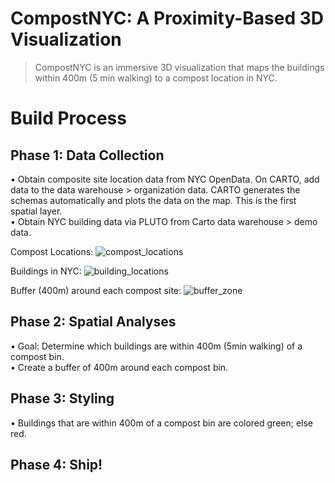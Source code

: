 # CompostNYC: A Proximity-Based 3D Visualization

>CompostNYC is an immersive 3D visualization that maps the buildings within 400m (5 min walking) to a compost location in NYC. 

# Build Process

## Phase 1: Data Collection</br>
• Obtain composite site location data from NYC OpenData. On CARTO, add data to the data warehouse > organization data. CARTO generates the schemas automatically and plots the data on the map. This is the first spatial layer.</br>
• Obtain NYC building data via PLUTO from Carto data warehouse > demo data.</br>

Compost Locations:
![compost_locations](https://github.com/swersk/compostNYC/assets/111617376/b6889b29-c2e5-46ce-9742-dc6d175005f5)

Buildings in NYC:
![building_locations](https://github.com/swersk/compostNYC/assets/111617376/2b52d846-9d65-4a4e-9056-128f731c58e4)

Buffer (400m) around each compost site:
![buffer_zone](https://github.com/swersk/compostNYC/assets/111617376/7b60c35f-eff1-48b3-8038-800a87f5883d)


## Phase 2: Spatial Analyses</br>

• Goal: Determine which buildings are within 400m (5min walking) of a compost bin.</br>
• Create a buffer of 400m around each compost bin.  

## Phase 3: Styling</br>

• Buildings that are within 400m of a compost bin are colored green; else red.</br>

## Phase 4: Ship!
 


 

   
